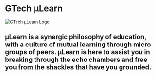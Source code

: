 # GTech µLearn

![GTech µLearn Logo](public/assets/navbar/µLearn.webp)

## µLearn is a synergic philosophy of education, with a culture of mutual learning through micro groups of peers. µLearn is here to assist you in breaking through the echo chambers and free you from the shackles that have you grounded.